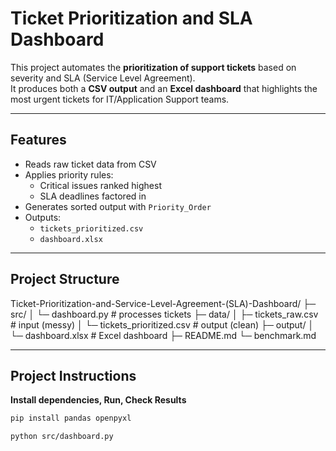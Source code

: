 # Ticket Prioritization and SLA Dashboard

This project automates the **prioritization of support tickets** based on severity and SLA (Service Level Agreement).  
It produces both a **CSV output** and an **Excel dashboard** that highlights the most urgent tickets for IT/Application Support teams.

---

## Features
- Reads raw ticket data from CSV
- Applies priority rules:
  - Critical issues ranked highest
  - SLA deadlines factored in
- Generates sorted output with `Priority_Order`
- Outputs:
  - `tickets_prioritized.csv`
  - `dashboard.xlsx`

---

## Project Structure
Ticket-Prioritization-and-Service-Level-Agreement-(SLA)-Dashboard/
├─ src/
│   └─ dashboard.py      # processes tickets
├─ data/
│   ├─ tickets_raw.csv   # input (messy)
│   └─ tickets_prioritized.csv # output (clean)
├─ output/
│   └─ dashboard.xlsx    # Excel dashboard
├─ README.md
└─ benchmark.md

---

## Project Instructions

**Install dependencies, Run, Check Results**
  ```bash
  pip install pandas openpyxl

  python src/dashboard.py

